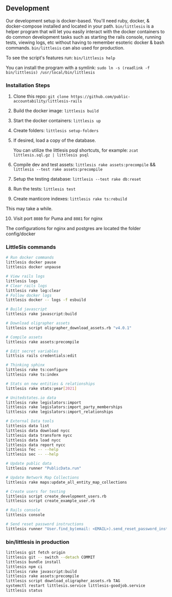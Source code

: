 ## Development

Our development setup is docker-based. You'll need ruby, docker, & docker-compose installed and located in your path. `bin/littlesis` is a helper program that will let you easily interact with the docker containers to do common development tasks such as starting the rails console, running tests, viewing logs, etc without having to remember esoteric docker & bash commands. `bin/littlesis` can also used for production.

To see the script's features run: `bin/littlesis help`

You can install the program with a symlink: `sudo ln -s (readlink -f bin/littlesis) /usr/local/bin/littlesis`

### Installation Steps

1) Clone this repo: `git clone https://github.com/public-accountability/littlesis-rails`

2) Build the docker image: `littlesis build`

3) Start the docker containers: `littlesis up`

4) Create folders: `littlesis setup-folders`

5) If desired, load a copy of the database.

   You can utilize the littlesis psql shortcuts, for example: `zcat littlesis.sql.gz | littlesis psql`

6) Compile dev and test assets: `littlesis rake assets:precompile` && `littlesis --test rake assets:precompile`

7) Setup the testing database: `littlesis --test rake db:reset`

8) Run the tests: `littlesis test`

9) Create manticore indexes: `littlesis rake ts:rebuild`

This may take a while.

10) Visit port `8080` for Puma and `8081` for nginx

The configurations for nginx and postgres are located the folder config/docker

### LittleSis commands

``` sh
# Run docker commands
littlesis docker pause
littlesis docker unpause

# View rails logs
littlesis logs
# Clear rails logs
littlesis rake log:clear
# Follow docker logs
littlesis docker -- logs -f esbuild

# Build javascript
littlesis rake javascript:build

# Download oligrapher assets
littlesis script oligrapher_download_assets.rb "v4.0.1"

# Compile assets
littlesis rake assets:precompile

# Edit secret variables
littlsis rails credentials:edit

# Thinking sphinx
littlesis rake ts:configure
littlesis rake ts:index

# Stats on new entities & relationships
littlesis rake stats:year[2021]

# Unitedstates.io data
littlesis rake legislators:import
littlesis rake legislators:import_party_memberships
littlesis rake legislators:import_relationships

# External Data tools
littlesis data list
littlesis data download nycc
littlesis data transform nycc
littlesis data load nycc
littlesis data report nycc
littlesis fec -- --help
littlesis sec -- --help

# Update public data
littlesis runner "PublicData.run"

# Update Network Map Collections
littlesis rake maps:update_all_entity_map_collections

# Create users for testing
littlesis script create_development_users.rb
littlesis script create_example_user.rb

# Rails console
littlesis console

# Send reset password instructions
littlesis runner "User.find_by(email: <EMAIL>).send_reset_password_instructions"
```

### bin/littlesis in production

``` sh
littlesis git fetch origin
littlesis git -- switch --detach COMMIT
littlesis bundle install
littlesis npm ci
littlesis rake javascript:build
littlesis rake assets:precompile
littlesis script download_oligrapher_assets.rb TAG
systemctl restart littlesis.service littlesis-goodjob.service
littlesis status
```
